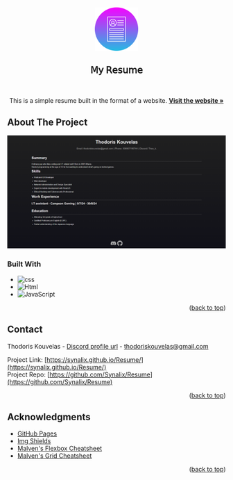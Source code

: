 <!-- Improved compatibility of back to top link: See: https://github.com/othneildrew/Best-README-Template/pull/73 -->
<a id="readme-top"></a>
<!--
*** Thanks for checking out the Best-README-Template. If you have a suggestion
*** that would make this better, please fork the repo and create a pull request
*** or simply open an issue with the tag "enhancement".
*** Don't forget to give the project a star!
*** Thanks again! Now go create something AMAZING! :D
-->



<!-- PROJECT SHIELDS -->
<!--
*** I'm using markdown "reference style" links for readability.
*** Reference links are enclosed in brackets [ ] instead of parentheses ( ).
*** See the bottom of this document for the declaration of the reference variables
*** for contributors-url, forks-url, etc. This is an optional, concise syntax you may use.
*** https://www.markdownguide.org/basic-syntax/#reference-style-links
-->

<!-- PROJECT LOGO -->
<br />
<div align="center">
    <img src="/icons/resume_9522424.png" alt="Logo" width="100" height="100">
  </a>

  <h2 align="center">𝖬𝗒 𝖱𝖾𝗌𝗎𝗆𝖾</h2> <br>

  <p align="center"> This is a simple resume built in the format of a website.
    <a href="Synalix/github.io/Resume"><strong>Visit the website »</strong></a>
    <br />
  </p>
</div>


<!-- ABOUT THE PROJECT -->
## About The Project

[![Product Name Screen Shot][product-screenshot]](/icons/website.png)



### Built With

* ![css]
* ![Html]
* ![JavaScript][javascript]

<!-- add text here later -->


<p align="right">(<a href="#readme-top">back to top</a>)</p>


<!-- CONTACT -->
## Contact

Thodoris Kouvelas - [Discord profile url](https://discordapp.com/users/882920126565974037) - thodoriskouvelas@gmail.com

Project Link: [https://synalix.github.io/Resume/](https://synalix.github.io/Resume/) <br> Project Repo: [https://github.com/Synalix/Resume](https://github.com/Synalix/Resume)

<p align="right">(<a href="#readme-top">back to top</a>)</p>



<!-- ACKNOWLEDGMENTS -->
## Acknowledgments

* [GitHub Pages](https://pages.github.com)
* [Img Shields](https://shields.io)
* [Malven's Flexbox Cheatsheet](https://flexbox.malven.co/)
* [Malven's Grid Cheatsheet](https://grid.malven.co/)

<p align="right">(<a href="#readme-top">back to top</a>)</p>


<!-- MARKDOWN LINKS & IMAGES -->
<!-- https://www.markdownguide.org/basic-syntax/#reference-style-links -->
[contributors-shield]: https://img.shields.io/github/contributors/othneildrew/Best-README-Template.svg?style=for-the-badge
[contributors-url]: https://github.com/othneildrew/Best-README-Template/graphs/contributors
[forks-shield]: https://img.shields.io/github/forks/othneildrew/Best-README-Template.svg?style=for-the-badge
[forks-url]: https://github.com/othneildrew/Best-README-Template/network/members
[stars-shield]: https://img.shields.io/github/stars/othneildrew/Best-README-Template.svg?style=for-the-badge
[stars-url]: https://github.com/othneildrew/Best-README-Template/stargazers
[issues-shield]: https://img.shields.io/github/issues/othneildrew/Best-README-Template.svg?style=for-the-badge
[issues-url]: https://github.com/othneildrew/Best-README-Template/issues
[license-shield]: https://img.shields.io/github/license/othneildrew/Best-README-Template.svg?style=for-the-badge
[license-url]: https://github.com/othneildrew/Best-README-Template/blob/master/LICENSE.txt
[linkedin-shield]: https://img.shields.io/badge/-LinkedIn-black.svg?style=for-the-badge&logo=linkedin&colorB=555
[linkedin-url]: https://linkedin.com/in/othneildrew
[product-screenshot]: /icons/website.png
[Next.js]: https://img.shields.io/badge/next.js-000000?style=for-the-badge&logo=nextdotjs&logoColor=white
[Javascript]: https://img.shields.io/badge/javascript-blue?style=for-the-badge&logo=javascript&logoColor=white
[html]: https://img.shields.io/badge/html-E34F26?style=for-the-badge&logo=html5&logoColor=white
[css]: https://img.shields.io/badge/CSS-1572B6?style=for-the-badge&logo=CSS3&logoColor=white
[Next-url]: https://nextjs.org/
[React.js]: https://img.shields.io/badge/React-20232A?style=for-the-badge&logo=react&logoColor=61DAFB
[React-url]: https://reactjs.org/
[Vue.js]: https://img.shields.io/badge/Vue.js-35495E?style=for-the-badge&logo=vuedotjs&logoColor=4FC08D
[Vue-url]: https://vuejs.org/
[Angular.io]: https://img.shields.io/badge/Angular-DD0031?style=for-the-badge&logo=angular&logoColor=white
[Angular-url]: https://angular.io/
[Svelte.dev]: https://img.shields.io/badge/Svelte-4A4A55?style=for-the-badge&logo=svelte&logoColor=FF3E00
[Svelte-url]: https://svelte.dev/
[Laravel.com]: https://img.shields.io/badge/Laravel-FF2D20?style=for-the-badge&logo=laravel&logoColor=white
[Laravel-url]: https://laravel.com
[Bootstrap.com]: https://img.shields.io/badge/Bootstrap-563D7C?style=for-the-badge&logo=bootstrap&logoColor=white
[Bootstrap-url]: https://getbootstrap.com
[JQuery.com]: https://img.shields.io/badge/jQuery-0769AD?style=for-the-badge&logo=jquery&logoColor=white
[JQuery-url]: https://jquery.com 
[JavaScript-url]: https://www.javascript.com/